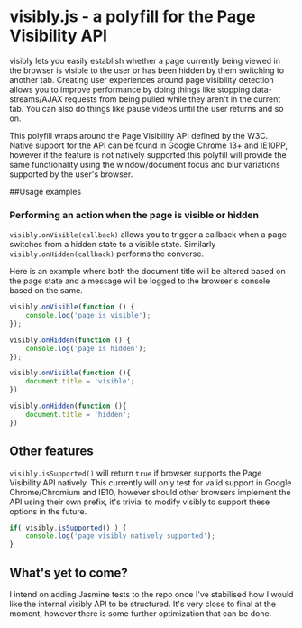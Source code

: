 # visibly.js - a polyfill for the Page Visibility API

visibly lets you easily establish whether a page currently being viewed in the browser is visible to the user or has been hidden by them switching to another tab. Creating user experiences around page visibility detection allows you to improve performance by doing things like stopping data-streams/AJAX requests from being pulled while they aren't in the current tab. You can also do things like pause videos until the user returns and so on.

This polyfill wraps around the Page Visibility API defined by the W3C. Native support for the API can be found in Google Chrome 13+ and IE10PP, however if the feature is not natively supported this polyfill will provide the same functionality using the window/document focus and blur variations supported by the user's browser.


##Usage examples

### Performing an action when the page is visible or hidden

`visibly.onVisible(callback)` allows you to trigger a callback when a page switches from a hidden state to a visible state. Similarly `visibly.onHidden(callback)` performs the converse.

Here is an example where both the document title will be altered based on the page state and a message will be logged to the browser's console based on the same.

```js
visibly.onVisible(function () {
    console.log('page is visible');
});

visibly.onHidden(function () {
    console.log('page is hidden');
});

visibly.onVisible(function (){
	document.title = 'visible';
})

visibly.onHidden(function (){
	document.title = 'hidden';
})
```

## Other features

`visibly.isSupported()` will return `true` if browser supports the Page Visibility API natively. This currently will only test for valid support in Google Chrome/Chromium and IE10, however should other browsers implement the API using their own prefix, it's trivial to modify visibly to support these options in the future.

```js
if( visibly.isSupported() ) {
    console.log('page visibly natively supported');
}
```

## What's yet to come?

I intend on adding Jasmine tests to the repo once I've stabilised how I would like the internal visibly API to be structured. It's very close to final at the moment, however there is some further optimization that can be done.
